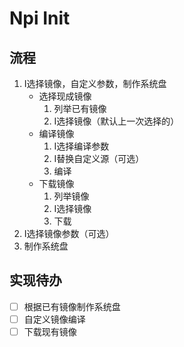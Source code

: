 # Npi Init

## 流程

1. I选择镜像，自定义参数，制作系统盘
    - 选择现成镜像
        1. 列举已有镜像
        1. I选择镜像（默认上一次选择的）
    - 编译镜像
        1. I选择编译参数
        2. I替换自定义源（可选）
        3. 编译
    - 下载镜像
        1. 列举镜像
        2. I选择镜像
        3. 下载
2. I选择镜像参数（可选）
3. 制作系统盘


## 实现待办
- [ ] 根据已有镜像制作系统盘
- [ ] 自定义镜像编译
- [ ] 下载现有镜像
